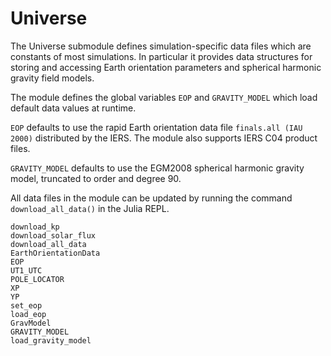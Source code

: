 # Universe

The Universe submodule defines simulation-specific data files which are constants 
of most simulations. In particular it provides data structures for storing and
accessing Earth orientation parameters and spherical harmonic gravity field 
models.

The module defines the global variables `EOP` and `GRAVITY_MODEL` which load
default data values at runtime.

`EOP` defaults to use the rapid Earth orientation data file `finals.all (IAU 2000)`
distributed by the IERS. The module also supports IERS C04 product files.

`GRAVITY_MODEL` defaults to use the EGM2008 spherical harmonic gravity model, 
truncated to order and degree 90.

All data files in the module can be updated by running the command `download_all_data()` in the Julia REPL.

```@docs
download_kp
download_solar_flux
download_all_data
EarthOrientationData
EOP
UT1_UTC
POLE_LOCATOR
XP
YP
set_eop
load_eop
GravModel
GRAVITY_MODEL
load_gravity_model
```